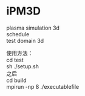 # iPM3D
plasma simulation 3d   
schedule   
test domain 3d

使用方法：  
cd test  
sh  ./setup.sh  
之后   
cd build    
mpirun -np 8 ./executablefile
